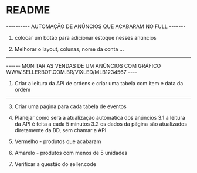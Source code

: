 # README

---------- AUTOMAÇÃO DE ANÚNCIOS QUE ACABARAM NO FULL -------

1. colocar um botão para adicionar estoque nesses anúncios

3. Melhorar o layout, colunas, nome da conta ...


----------------------------------------------------------------------------------------------
------ MONITAR AS VENDAS DE UM ANÚNCIOS COM GRÁFICO WWW.SELLERBOT.COM.BR/VIXLED/MLB1234567 ----

1. Criar a leitura da API de ordens e criar uma tabela com item e data da ordem

-----------------------------------------------------------------------------------------



3. Criar uma página para cada tabela de eventos

3. Planejar como será a atualização automatica dos anúncios
    3.1 a leitura da API é feita a cada 5 minutos
    3.2 os dados da página são atualizados diretamente da BD, sem chamar a API
4. Vermelho - produtos que acabaram
5. Amarelo - produtos com menos de 5 unidades

6. Verificar a questão do seller.code

